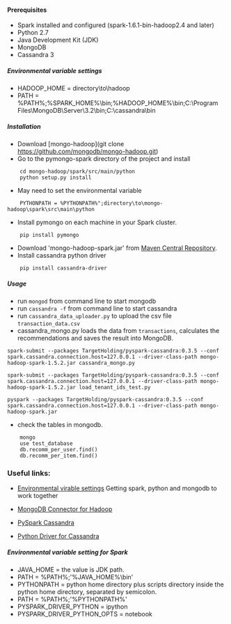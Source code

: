 #### Prerequisites
- Spark installed and configured (spark-1.6.1-bin-hadoop2.4 and later)
- Python 2.7
- Java Development Kit (JDK)
- MongoDB
- Cassandra 3

##### Environmental variable settings
* HADOOP_HOME = directory\to\hadoop
* PATH = %PATH%;%SPARK_HOME%\bin;%HADOOP_HOME%\bin;C:\Program Files\MongoDB\Server\3.2\bin;C:\cassandra\bin

##### Installation
* Download [mongo-hadoop](git clone https://github.com/mongodb/mongo-hadoop.git)
* Go to the pymongo-spark directory of the project and install
```
	cd mongo-hadoop/spark/src/main/python
	python setup.py install
```
* May need to set the environmental variable
```
	PYTHONPATH = %PYTHONPATH%";directory\to\mongo-hadoop\spark\src\main\python
```
* Install pymongo on each machine in your Spark cluster.
```	
	pip install pymongo
```
* Download 'mongo-hadoop-spark.jar' from [Maven Central Repository](http://search.maven.org/).
* Install cassandra python driver
```
	pip install cassandra-driver
```

##### Usage
* run `mongod` from command line to start mongodb
* run `cassandra -f` from command line to start cassandra
* run `cassandra_data_uploader.py` to upload the csv file `transaction_data.csv`
* cassandra_mongo.py loads the data from `transactions`, calculates the recommendations and saves the result into MongoDB.
```
spark-submit --packages TargetHolding/pyspark-cassandra:0.3.5 --conf spark.cassandra.connection.host=127.0.0.1 --driver-class-path mongo-hadoop-spark-1.5.2.jar cassandra_mongo.py
``` 
```
spark-submit --packages TargetHolding/pyspark-cassandra:0.3.5 --conf spark.cassandra.connection.host=127.0.0.1 --driver-class-path mongo-hadoop-spark-1.5.2.jar load_tenant_ids_test.py
``` 
```
pyspark --packages TargetHolding/pyspark-cassandra:0.3.5 --conf spark.cassandra.connection.host=127.0.0.1 --driver-class-path mongo-hadoop-spark.jar
``` 

* check the tables in mongodb.
```
	mongo
	use test_database
	db.recomm_per_user.find()
	db.recomm_per_item.find()
```


### Useful links:

 * [Environmental virable settings](http://stackoverflow.com/questions/33391840/getting-spark-python-and-mongodb-to-work-together) Getting spark, python and mongodb to work together

 * [MongoDB Connector for Hadoop](https://github.com/mongodb/mongo-hadoop)

 * [PySpark Cassandra](https://github.com/TargetHolding/pyspark-cassandra)
 * [Python Driver for Cassandra](https://github.com/datastax/python-driver)

##### Environmental variable setting for Spark

* JAVA_HOME = the value is JDK path.
* PATH =  %PATH%;'%JAVA_HOME%\bin'
* PYTHONPATH = python home directory plus scripts directory inside the python home directory, separated by semicolon.
* PATH = %PATH%;'%PYTHONPATH%'
* PYSPARK_DRIVER_PYTHON = ipython
* PYSPARK_DRIVER_PYTHON_OPTS = notebook
